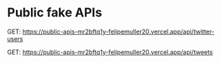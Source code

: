 # Public fake APIs

GET: https://public-apis-mr2bftq1y-felipemuller20.vercel.app/api/twitter-users

GET: https://public-apis-mr2bftq1y-felipemuller20.vercel.app/api/tweets